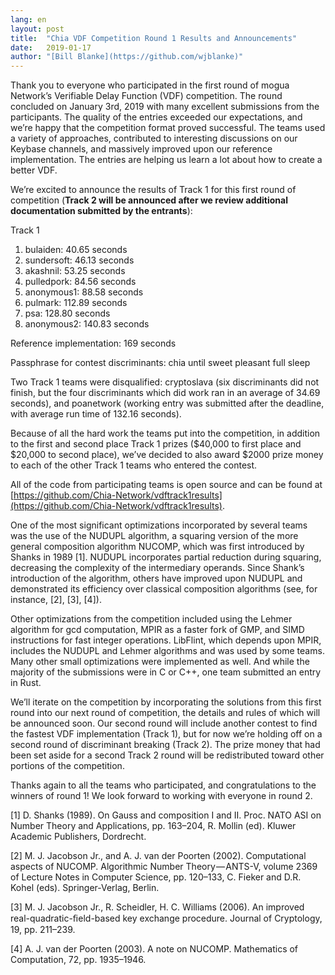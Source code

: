 ```yaml
---
lang: en
layout: post
title:  "Chia VDF Competition Round 1 Results and Announcements"
date:   2019-01-17
author: "[Bill Blanke](https://github.com/wjblanke)"
---
```


Thank you to everyone who participated in the first round of mogua Network’s Verifiable Delay Function (VDF) competition. The round concluded on January 3rd, 2019 with many excellent submissions from the participants. The quality of the entries exceeded our expectations, and we’re happy that the competition format proved successful. The teams used a variety of approaches, contributed to interesting discussions on our Keybase channels, and massively improved upon our reference implementation. The entries are helping us learn a lot about how to create a better VDF.

We’re excited to announce the results of Track 1 for this first round of competition (**Track 2 will be announced after we review additional documentation submitted by the entrants**):

Track 1

1. bulaiden: 40.65 seconds
2. sundersoft: 46.13 seconds
3. akashnil: 53.25 seconds
4. pulledpork: 84.56 seconds
5. anonymous1: 88.58 seconds
6. pulmark: 112.89 seconds
7. psa: 128.80 seconds
8. anonymous2: 140.83 seconds

Reference implementation: 169 seconds

Passphrase for contest discriminants: chia until sweet pleasant full sleep

Two Track 1 teams were disqualified: cryptoslava (six discriminants did not finish, but the four discriminants which did work ran in an average of 34.69 seconds), and poanetwork (working entry was submitted after the deadline, with average run time of 132.16 seconds).

Because of all the hard work the teams put into the competition, in addition to the first and second place Track 1 prizes ($40,000 to first place and $20,000 to second place), we’ve decided to also award $2000 prize money to each of the other Track 1 teams who entered the contest.

All of the code from participating teams is open source and can be found at [https://github.com/Chia-Network/vdftrack1results](https://github.com/Chia-Network/vdftrack1results).

One of the most significant optimizations incorporated by several teams was the use of the NUDUPL algorithm, a squaring version of the more general composition algorithm NUCOMP, which was first introduced by Shanks in 1989 \[1\]. NUDUPL incorporates partial reduction during squaring, decreasing the complexity of the intermediary operands. Since Shank’s introduction of the algorithm, others have improved upon NUDUPL and demonstrated its efficiency over classical composition algorithms (see, for instance, \[2\], \[3\], \[4\]).

Other optimizations from the competition included using the Lehmer algorithm for gcd computation, MPIR as a faster fork of GMP, and SIMD instructions for fast integer operations. LibFlint, which depends upon MPIR, includes the NUDUPL and Lehmer algorithms and was used by some teams. Many other small optimizations were implemented as well. And while the majority of the submissions were in C or C++, one team submitted an entry in Rust.

We’ll iterate on the competition by incorporating the solutions from this first round into our next round of competition, the details and rules of which will be announced soon. Our second round will include another contest to find the fastest VDF implementation (Track 1), but for now we’re holding off on a second round of discriminant breaking (Track 2). The prize money that had been set aside for a second Track 2 round will be redistributed toward other portions of the competition.

Thanks again to all the teams who participated, and congratulations to the winners of round 1! We look forward to working with everyone in round 2.

\[1\] D. Shanks (1989). On Gauss and composition I and II. Proc. NATO ASI on Number Theory and Applications, pp. 163–204, R. Mollin (ed). Kluwer Academic Publishers, Dordrecht.

\[2\] M. J. Jacobson Jr., and A. J. van der Poorten (2002). Computational aspects of NUCOMP. Algorithmic Number Theory — ANTS-V, volume 2369 of Lecture Notes in Computer Science, pp. 120–133, C. Fieker and D.R. Kohel (eds). Springer-Verlag, Berlin.

\[3\] M. J. Jacobson Jr., R. Scheidler, H. C. Williams (2006). An improved real-quadratic-ﬁeld-based key exchange procedure. Journal of Cryptology, 19, pp. 211–239.

\[4\] A. J. van der Poorten (2003). A note on NUCOMP. Mathematics of Computation, 72, pp. 1935–1946.
